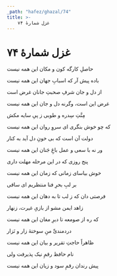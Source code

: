 ```yaml
---
_path: "hafez/ghazal/74"
title: >-
    غزل شمارهٔ ۷۴
---
```

# غزل شمارهٔ ۷۴

<div class="b" id="bn1"><div class="m1"><p>حاصلِ کارگه کون و مکان این همه نیست</p></div>
<div class="m2"><p>باده پیش آر که اسبابِ جهان این همه نیست</p></div></div>
<div class="b" id="bn2"><div class="m1"><p>از دل و جان شرفِ صحبتِ جانان غرض است</p></div>
<div class="m2"><p>غرض این است، وگرنه دل و جان این همه نیست</p></div></div>
<div class="b" id="bn3"><div class="m1"><p>مِنَّتِ سِدره و طوبی ز پیِ سایه مکش</p></div>
<div class="m2"><p>که چو خوش بنگری ای سروِ روان این همه نیست</p></div></div>
<div class="b" id="bn4"><div class="m1"><p>دولت آن است که بی خونِ دل آید به کنار</p></div>
<div class="m2"><p>ور نه با سعی و عمل باغِ جَنان این همه نیست</p></div></div>
<div class="b" id="bn5"><div class="m1"><p>پنج روزی که در این مرحله مهلت داری</p></div>
<div class="m2"><p>خوش بیاسای زمانی که زمان این همه نیست</p></div></div>
<div class="b" id="bn6"><div class="m1"><p>بر لبِ بحرِ فنا منتظریم ای ساقی</p></div>
<div class="m2"><p>فرصتی دان که ز لب تا به دهان این همه نیست</p></div></div>
<div class="b" id="bn7"><div class="m1"><p>زاهد ایمن مشو از بازیِ غیرت، زنهار</p></div>
<div class="m2"><p>که ره از صومعه تا دیرِ مغان این همه نیست</p></div></div>
<div class="b" id="bn8"><div class="m1"><p>دردمندیِّ منِ سوختهٔ زار و نَزار</p></div>
<div class="m2"><p>ظاهراً حاجتِ تقریر و بیان این همه نیست</p></div></div>
<div class="b" id="bn9"><div class="m1"><p>نام حافظ رقمِ نیک پذیرفت ولی</p></div>
<div class="m2"><p>پیش رندان رقمِ سود و زیان این همه نیست</p></div></div>
